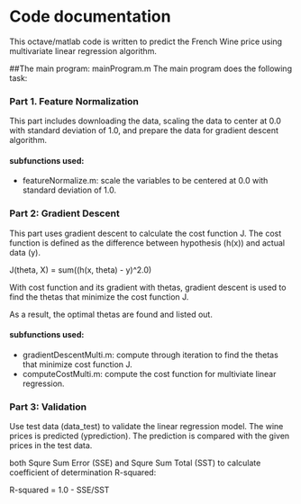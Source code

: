 # Code documentation

This octave/matlab code is written to predict the French Wine price using multivariate linear regression algorithm. 

##The main program: mainProgram.m
The main program does the following task:

### Part 1. Feature Normalization
This part includes downloading the data, scaling the data to center at 0.0 with standard deviation of 1.0, and prepare the data for gradient descent algorithm.

#### subfunctions used: 
* featureNormalize.m: scale the variables to be centered at 0.0 with standard deviation of 1.0. 

### Part 2: Gradient Descent

This part uses gradient descent to calculate the cost function J. The cost function is defined as the difference between hypothesis (h(x)) and actual data (y).

 J(theta, X) = sum((h(x, theta) - y)^2.0)

With cost function and its gradient with thetas, gradient descent is used to find the thetas that minimize the cost function J. 

As a result, the optimal thetas are found and listed out.

#### subfunctions used:

* gradientDescentMulti.m: 
compute through iteration to find the thetas that minimize cost function J. 
* computeCostMulti.m: 
compute the cost function for multiviate linear regression.

### Part 3: Validation

Use test data (data_test) to validate the linear regression model. The wine prices is predicted (yprediction). The prediction is compared with the given prices in the test data. 

both Squre Sum Error (SSE) and Squre Sum Total (SST) to calculate coefficient of determination R-squared:

R-squared = 1.0 - SSE/SST

